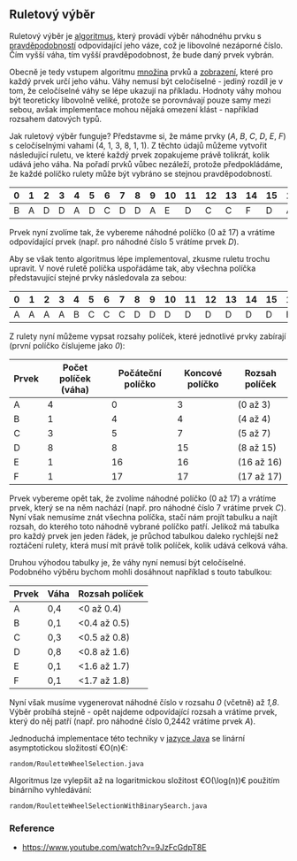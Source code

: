 ## Ruletový výběr

Ruletový výběr je [algoritmus](wiki/algoritmus), který provádí výběr náhodnéhu prvku s [pravděpodobností](wiki/pravdepodobnost) odpovídající jeho váze, což je libovolné nezáporné číslo. 
Čím vyšší váha, tím vyšší pravděpodobnost, že bude daný prvek vybrán.

Obecně je tedy vstupem algoritmu [množina](wiki/mnozina) prvků a [zobrazení](wiki/zobrazeni), které pro každý prvek určí jeho váhu.
Váhy nemusí být celočíselné - jediný rozdíl je v tom, že celočíselné váhy se lépe ukazují na příkladu.
Hodnoty váhy mohou být teoreticky libovolně veliké, protože se porovnávají pouze samy mezi sebou, avšak implementace mohou nějaká omezení klást - například rozsahem datových typů.

Jak ruletový výběr funguje? Představme si, že máme prvky (*A*, *B*, *C*, *D*, *E*, *F*) s celočíselnými vahami (4, 1, 3, 8, 1, 1).
Z těchto údajů můžeme vytvořit následující ruletu, ve které každý prvek zopakujeme právě tolikrát, kolik udává jeho váha.
Na pořadí prvků vůbec nezáleží, protože předpokládáme, že každé políčko rulety může být vybráno se stejnou pravděpodobností.

|0|1|2|3|4|5|6|7|8|9|10|11|12|13|14|15|16|17
|---|---|---|---|---|---|---|---|---|---|---|---|---|---|---|---|---|---
|B|A|D|D|A|D|C|D|D|A|E|D|C|C|F|D|A|D

Prvek nyní zvolíme tak, že vybereme náhodné políčko (0 až 17) a vrátíme odpovídající prvek (např. pro náhodné číslo 5 vrátíme prvek *D*).

Aby se však tento algoritmus lépe implementoval, zkusme ruletu trochu upravit.
V nové ruletě políčka uspořádáme tak, aby všechna políčka představující stejné prvky následovala za sebou:

|0|1|2|3|4|5|6|7|8|9|10|11|12|13|14|15|16|17
|---|---|---|---|---|---|---|---|---|---|---|---|---|---|---|---|---|---
|A|A|A|A|B|C|C|C|D|D|D|D|D|D|D|D|E|F

Z rulety nyní můžeme vypsat rozsahy políček, které jednotlivé prvky zabírají (první políčko číslujeme jako *0*):

| Prvek | Počet políček (váha) | Počáteční políčko | Koncové políčko | Rozsah políček
|---|---|---|---|---
| A | 4 | 0 | 3 | (0 až 3)
| B | 1 | 4 | 4 | (4 až 4)
| C | 3 | 5 | 7 | (5 až 7)
| D | 8 | 8 | 15 | (8 až 15)
| E | 1 | 16 | 16 | (16 až 16)
| F | 1 | 17 | 17 | (17 až 17)

Prvek vybereme opět tak, že zvolíme náhodné políčko (0 až 17) a vrátíme prvek, který se na něm nachází (např. pro náhodné číslo 7 vrátíme prvek *C*).
Nyní však nemusíme znát všechna políčka, stačí nám projít tabulku a najít rozsah, do kterého toto náhodně vybrané políčko patří.
Jelikož má tabulka pro každý prvek jen jeden řádek, je průchod tabulkou daleko rychlejší než roztáčení rulety, která musí mít právě tolik políček, kolik udává celková váha.

Druhou výhodou tabulky je, že váhy nyní nemusí být celočíselné. Podobného výběru bychom mohli dosáhnout například s touto tabulkou:

| Prvek | Váha | Rozsah políček
|---|---|---
| A | 0,4 | <0 až 0.4)
| B | 0,1 | <0.4 až 0.5)
| C | 0,3 | <0.5 až 0.8)
| D | 0,8 | <0.8 až 1.6)
| E | 0,1 | <1.6 až 1.7)
| F | 0,1 | <1.7 až 1.8)

Nyní však musíme vygenerovat náhodné číslo v rozsahu *0* (včetně) až *1,8*.
Výběr probíhá stejně - opět najdeme odpovídající rozsah a vrátíme prvek, který do něj patří (např. pro náhodné číslo 0,2442 vrátíme prvek *A*).

Jednoduchá implementace této techniky v [jazyce Java](wiki/java) se linární asymptotickou složitostí €O(n)€:

```include:java
random/RouletteWheelSelection.java
```

Algoritmus lze vylepšit až na logaritmickou složitost €O(\log(n))€ použitím binárního vyhledávání:

```include:java
random/RouletteWheelSelectionWithBinarySearch.java
```

### Reference

- https://www.youtube.com/watch?v=9JzFcGdpT8E